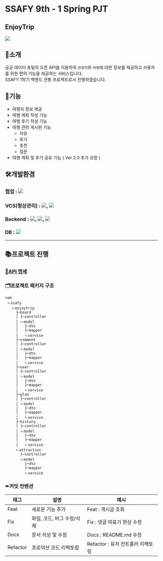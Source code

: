 # SSAFY 9th - 1 Spring PJT

## EnjoyTrip   
<img src="https://user-images.githubusercontent.com/70866410/234868272-9989afdb-e140-4663-a108-ee7c46b0be37.gif">

## 📌소개

 공공 데이터 포털의 오픈 API를 이용하여 `관광지`와 `여행`에 대한 정보를 제공하고 사용자를 위한 편의 기능을 제공하는 서비스입니다.   
 SSAFY 1학기 백엔드 관통 프로젝트로서 진행하였습니다.

## 📍기능
- 여행지 정보 제공
- 여행 계획 작성 기능
- 여행 후기 작성 기능
- 여행 관련 게시판 기능
  - 자유
  - 후기
  - 추천
  - 질문
- 여행 계획 및 후기 공유 기능 ( Ver 2.0 추가 요망 )

## 🛠개발환경
### 협업 : <img src="https://img.shields.io/badge/Notion-000000?style=flat-square&logo=Notion&logoColor=white"/></a> 
### VCS(형상관리) : <img src="https://img.shields.io/badge/Git-000000?style=flat-square&logo=Git&logoColor=red"/></a>, <img src="https://img.shields.io/badge/GitHub-000000?style=flat-square&logo=GitHub&logoColor=white"/></a> 
### Backend : <img src="https://img.shields.io/badge/Spring-000000?style=flat-square&logo=Spring&logoColor=6DB33F"/></a>, <img src="https://img.shields.io/badge/JAVA-000000?style=flat-square&logo=JAVA&logoColor=007396"/></a>, <img src="https://img.shields.io/badge/MyBatis-000000?style=flat-square&logo=MyBatis&logoColor=007396"/></a> 
### DB : <img src="https://img.shields.io/badge/MySQL-000000?style=flat-square&logo=MySQL&logoColor=4479A1"/></a> 

---
## 📚프로젝트 진행    
### [📜API 명세](https://gentle-capricorn-124.notion.site/9a06d8f8fe9144fab2f7470fd99ba63a)

### 🗂프로젝트 패키지 구조   
```
com
 ㄴssafy
   ㄴenjoytrip
     ├─board
     │ ├─controller
     │ ㄴmodel
     │   ├─dto
     │   ├─mapper
     │   ㄴservice
     ├─comment
     │ ├─controller
     │ ㄴmodel
     │   ├─dto
     │   ├─mapper
     │   ㄴservice
     ├─user
     │ ├─controller
     │ ㄴmodel
     │   ├─dto
     │   ├─mapper
     │   ㄴservice
     ├─plan
     │ ├─controller
     │ ㄴmodel
     │   ├─dto
     │   ├─mapper
     │   ㄴservice
     ├─history
     │ ├─controller
     │ ㄴmodel
     │   ├─dto
     │   ├─mapper
     │   ㄴservice
     ㄴattraction
       ├─controller
       ㄴmodel
         ├─dto
         ├─mapper
         ㄴservice
```
### ✒커밋 컨벤션
 |태그|설명|예시|
|---|---|---|
|Feat|새로운 기능 추가|Feat : 게시글 조회|
|Fix|파일, 코드, 버그 수정/삭제|Fix : 댓글 미표기 현상 수정|
|Docs|문서 작성 및 수정|Docs : README.md 수정|
|Refactor|프로덕션 코드 리팩토링|Refactor : 유저 컨트롤러 리팩토링|
